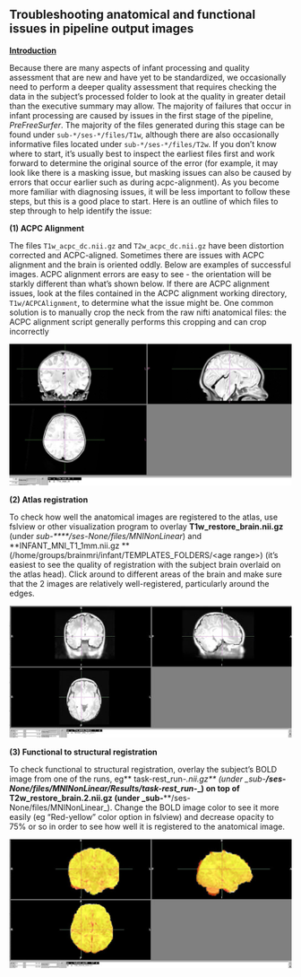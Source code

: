 ## Troubleshooting anatomical and functional issues in pipeline output images

**<span style="text-decoration:underline;">Introduction</span>**

Because there are many aspects of infant processing and quality assessment that are new and have yet to be standardized, we occasionally need to perform a deeper quality assessment that requires checking the data in the subject’s processed folder to look at the quality in greater detail than the executive summary may allow. The majority of failures that occur in infant processing are caused by issues in the first stage of the pipeline, *PreFreeSurfer*. The majority of the files generated during this stage can be found under `sub-*/ses-*/files/T1w`, although there are also occasionally informative files located under `sub-*/ses-*/files/T2w`. If you don’t know where to start, it’s usually best to inspect the earliest files first and work forward to determine the original source of the error (for example, it may look like there is a masking issue, but masking issues can also be caused by errors that occur earlier such as during acpc-alignment). As you become more familiar with diagnosing issues, it will be less important to follow these steps, but this is a good place to start. Here is an outline of which files to step through to help identify the issue:

**(1) ACPC Alignment**

The files `T1w_acpc_dc.nii.gz` and `T2w_acpc_dc.nii.gz` have been distortion corrected and ACPC-aligned. Sometimes there are issues with ACPC alignment and the brain is oriented oddly. Below are examples of successful images. ACPC alignment errors are easy to see - the orientation will be starkly different than what’s shown below. If there are ACPC alignment issues, look at the files contained in the ACPC alignment working directory, `T1w/ACPCAlignment`, to determine what the issue might be. One common solution is to manually crop the neck from the raw nifti anatomical files: the ACPC alignment script generally performs this cropping and can crop incorrectly  

![acpc_alignment_example.png](../../images/Infant/acpc_alignment_example.png "acpc_alignment_example.png")

**(2) Atlas registration**

To check how well the anatomical images are registered to the atlas, use fslview or other visualization program to overlay **T1w_restore_brain.nii.gz** (under _sub-****/ses-None/files/MNINonLinear_) and **INFANT_MNI_T1_1mm.nii.gz **(/home/groups/brainmri/infant/TEMPLATES_FOLDERS/&lt;age range>) (it’s easiest to see the quality of registration with the subject brain overlaid on the atlas head). Click around to different areas of the brain and make sure that the 2 images are relatively well-registered, particularly around the edges.

![FuncStruct_registration_example](../../images/Infant/FuncStruct_registration_example.jpeg "FuncStruct_registration_example")


**(3) Functional to structural registration**

To check functional to structural registration, overlay the subject’s BOLD image from one of the runs, eg** task-rest_run-*.nii.gz** (under  _sub-****/ses-None/files/MNINonLinear/Results/task-rest_run-*_) on top of **T2w_restore_brain.2.nii.gz** (under _sub-****/ses-None/files/MNINonLinear_). Change the BOLD image color to see it more easily (eg “Red-yellow” color option in fslview) and decrease opacity to 75% or so in order to see how well it is registered to the anatomical image.

![FuncStruct_registration_HeatMap](../../images/Infant/FuncStruct_registration_HeatMap.jpeg "FuncStruct_registration_HeatMap")
